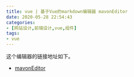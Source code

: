 ```yaml
---
title: vue | 基于Vue的markdown编辑器 mavonEditor
date: 2020-05-28 22:54:43
categories:
- [网站设计,前端设计,vue,组件]
tags:
- vue
---
```

这个编辑器的链接地址如下。

- [mavonEditor](https://github.com/hinesboy/mavonEditor)

<!-- more -->

